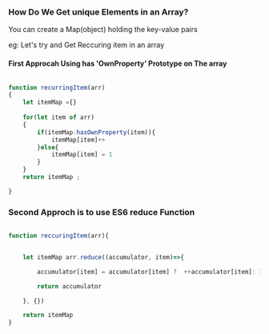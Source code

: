 ### How Do We Get unique Elements in an Array?

You can create a Map(object) holding the key-value pairs

eg: Let's try and Get Reccuring item  in an array
#### First Approcah Using has 'OwnProperty' Prototype on The array

```javascript

function recurringItem(arr)
{
	let itemMap ={}
	
	for(let item of arr)
	{
		if(itemMap.hasOwnProperty(item)){
			itemMap[item]++
		}else{
			itemMap[item] = 1
		}
	}
	return itemMap ;

}
```

### Second Approch is to use ES6 reduce Function

```javascript

function reccuringItem(arr){


	let itemMap arr.reduce((accumulator, item)=>{

		accumulator[item] = accumulator[item] ?  ++accumulator[item]: 1

		return accumulator

	}, {})

	return itemMap
}
```